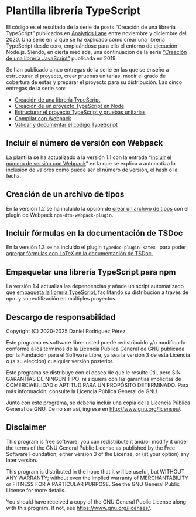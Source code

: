# Plantilla librería TypeScript

El código es el resultado de la serie de posts “Creación de una librería
TypeScript” publicados en [Analytics Lane](https://www.analyticslane.com/)
entre noviembre y diciembre del 2020. Una serie en la que se ha explicado cómo
crear una librería TypeScript desde cero, empleándose para ello el entorno de
ejecución Node.js. Siendo, en cierta mediada, una continuación de la serie
[“Creación de una librería JavaScript”](https://www.analyticslane.com/2019/02/08/creacion-de-una-libreria-javascript/)
publicada en 2019.

Se han publicado cinco entregas de la serie en las que se enseño a estructurar
el proyecto, crear pruebas unitarias, medir el grado de cobertura de estas y
preparar el proyecto para su distribución. Las cinco entregas de la serie son:

- [Creación de una librería TypeScript](https://www.analyticslane.com/2020/11/18/creacion-de-una-libreria-typescript/)
- [Creación de un proyecto TypeScript en Node](https://www.analyticslane.com/2020/11/25/creacion-de-un-proyecto-typescript-en-node-2o-parte-creacion-de-una-libreria-typescript/)
- [Estructurar el proyecto TypeScript y pruebas unitarias](https://www.analyticslane.com/2020/12/02/estructurar-el-proyecto-typescript-y-pruebas-unitarias-3o-parte-creacion-de-una-libreria-typescript/)
- [Compilar con Webpack](https://www.analyticslane.com/2020/12/09/compilar-con-webpack-4o-parte-creacion-de-una-libreria-typescript/)
- [Validar y documentar el código TypeScript](https://www.analyticslane.com/2020/12/16/validar-y-documentar-el-codigo-typescript-5o-y-ultima-parte-creacion-de-una-libreria-typescript/)

## Incluir el número de versión con Webpack

La plantilla se ha actualizado a la versión 1.1 con la entrada
“[Incluir el número de versión con Webpack](https://www.analyticslane.com/2021/02/03/incluir-el-numero-de-version-con-webpack/)”
en la que se explica a automatiza la inclusión de valores como puede ser el
número de versión, el hash o la fecha.

## Creación de un archivo de tipos 

En la versión 1.2 se ha incluido la opción de [crear un archivo de tipos](https://www.analyticslane.com/2021/06/16/creacion-de-un-unico-archivo-de-tipos-de-una-libreria-typescript/)
con el plugin de Webpack `npm-dts-webpack-plugin`.

## Incluir fórmulas en la documentación de TSDoc

En la versión 1.3 se ha incluido el plugin `typedoc-plugin-katex ` para poder
[agregar fórmulas con LaTeX en la documentación de TSDoc.](https://www.analyticslane.com/2023/03/08/incluir-formulas-en-la-documentacion-de-tsdoc/)

## Empaquetar una librería TypeScript para npm

La versión 1.4 actualiza las dependencias y añade un script automatizado
que [empaqueta la librería TypeScript](https://www.analyticslane.com/2025/03/05/como-empaquetar-una-libreria-typescript-para-npm-y-reutilizarla-en-otros-proyectos/),
facilitando su distribución a través de npm y su reutilización en múltiples
proyectos.

## Descargo de responsabilidad

Copyright (C) 2020-2025 Daniel Rodríguez Pérez

Este programa es software libre: usted puede redistribuirlo y/o modificarlo
conforme a los términos de la Licencia Pública General de GNU publicada por
la Fundación para el Software Libre, ya sea la versión 3 de esta Licencia o
(a su elección) cualquier versión posterior.

Este programa se distribuye con el deseo de que le resulte útil, pero SIN
GARANTÍAS DE NINGÚN TIPO; ni siquiera con las garantías implícitas de
COMERCIABILIDAD o APTITUD PARA UN PROPÓSITO DETERMINADO. Para más información,
consulte la Licencia Pública General de GNU.

Junto con este programa, se debería incluir una copia de la Licencia Pública
General de GNU. De no ser así, ingrese en <http://www.gnu.org/licenses/>.

## Disclaimer

This program is free software: you can redistribute it and/or modify
it under the terms of the GNU General Public License as published by
the Free Software Foundation, either version 3 of the License, or
(at your option) any later version.

This program is distributed in the hope that it will be useful,
but WITHOUT ANY WARRANTY; without even the implied warranty of
MERCHANTABILITY or FITNESS FOR A PARTICULAR PURPOSE. See the
GNU General Public License for more details.

You should have received a copy of the GNU General Public License
along with this program. If not, see <https://www.gnu.org/licenses/>.
